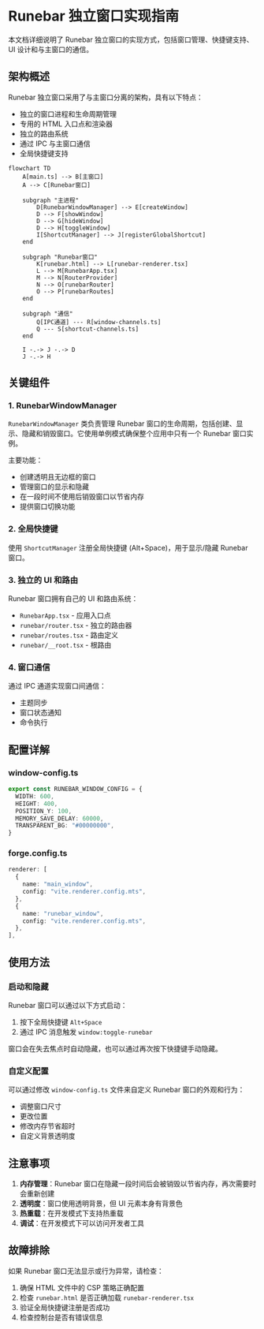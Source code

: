 # Runebar 独立窗口实现指南

本文档详细说明了 Runebar 独立窗口的实现方式，包括窗口管理、快捷键支持、UI 设计和与主窗口的通信。

## 架构概述

Runebar 独立窗口采用了与主窗口分离的架构，具有以下特点：

- 独立的窗口进程和生命周期管理
- 专用的 HTML 入口点和渲染器
- 独立的路由系统
- 通过 IPC 与主窗口通信
- 全局快捷键支持

```mermaid
flowchart TD
    A[main.ts] --> B[主窗口]
    A --> C[Runebar窗口]
    
    subgraph "主进程"
        D[RunebarWindowManager] --> E[createWindow]
        D --> F[showWindow]
        D --> G[hideWindow]
        D --> H[toggleWindow]
        I[ShortcutManager] --> J[registerGlobalShortcut]
    end
    
    subgraph "Runebar窗口"
        K[runebar.html] --> L[runebar-renderer.tsx]
        L --> M[RunebarApp.tsx]
        M --> N[RouterProvider]
        N --> O[runebarRouter]
        O --> P[runebarRoutes]
    end
    
    subgraph "通信"
        Q[IPC通道] --- R[window-channels.ts]
        Q --- S[shortcut-channels.ts]
    end
    
    I -.-> J -.-> D
    J -.-> H
```

## 关键组件

### 1. RunebarWindowManager

`RunebarWindowManager` 类负责管理 Runebar 窗口的生命周期，包括创建、显示、隐藏和销毁窗口。它使用单例模式确保整个应用中只有一个 Runebar 窗口实例。

主要功能：
- 创建透明且无边框的窗口
- 管理窗口的显示和隐藏
- 在一段时间不使用后销毁窗口以节省内存
- 提供窗口切换功能

### 2. 全局快捷键

使用 `ShortcutManager` 注册全局快捷键 (Alt+Space)，用于显示/隐藏 Runebar 窗口。

### 3. 独立的 UI 和路由

Runebar 窗口拥有自己的 UI 和路由系统：
- `RunebarApp.tsx` - 应用入口点
- `runebar/router.tsx` - 独立的路由器
- `runebar/routes.tsx` - 路由定义
- `runebar/__root.tsx` - 根路由

### 4. 窗口通信

通过 IPC 通道实现窗口间通信：
- 主题同步
- 窗口状态通知
- 命令执行

## 配置详解

### window-config.ts

```typescript
export const RUNEBAR_WINDOW_CONFIG = {
  WIDTH: 600,
  HEIGHT: 400,
  POSITION_Y: 100,
  MEMORY_SAVE_DELAY: 60000,
  TRANSPARENT_BG: "#00000000",
}
```

### forge.config.ts

```typescript
renderer: [
  {
    name: "main_window",
    config: "vite.renderer.config.mts",
  },
  {
    name: "runebar_window",
    config: "vite.renderer.config.mts",
  },
],
```

## 使用方法

### 启动和隐藏

Runebar 窗口可以通过以下方式启动：
1. 按下全局快捷键 `Alt+Space`
2. 通过 IPC 消息触发 `window:toggle-runebar`

窗口会在失去焦点时自动隐藏，也可以通过再次按下快捷键手动隐藏。

### 自定义配置

可以通过修改 `window-config.ts` 文件来自定义 Runebar 窗口的外观和行为：
- 调整窗口尺寸
- 更改位置
- 修改内存节省超时
- 自定义背景透明度

## 注意事项

1. **内存管理**：Runebar 窗口在隐藏一段时间后会被销毁以节省内存，再次需要时会重新创建
2. **透明度**：窗口使用透明背景，但 UI 元素本身有背景色
3. **热重载**：在开发模式下支持热重载
4. **调试**：在开发模式下可以访问开发者工具

## 故障排除

如果 Runebar 窗口无法显示或行为异常，请检查：

1. 确保 HTML 文件中的 CSP 策略正确配置
2. 检查 `runebar.html` 是否正确加载 `runebar-renderer.tsx`
3. 验证全局快捷键注册是否成功
4. 检查控制台是否有错误信息 